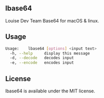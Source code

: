 ## lbase64

Louise Dev Team Base64 for macOS & linux.

## Usage

```bash
Usage:    lbase64 [options] <input text>
  -h, --help     display this message
  -d, --decode   decodes input
  -e, --encode   encodes input
```

## License

lbase64 is available under the MIT license.

